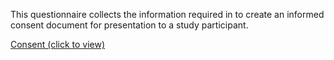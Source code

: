 This questionnaire collects the information required in to create an informed consent document for presentation to a study participant.

[Consent (click to view)](https://lhncbc.github.io/questionnaire-viewer/?q=https://raw.githubusercontent.com/jdtopping/sIRB/master/input/resources/questionnaire/sirb-initiate-study-questionnaire.json)